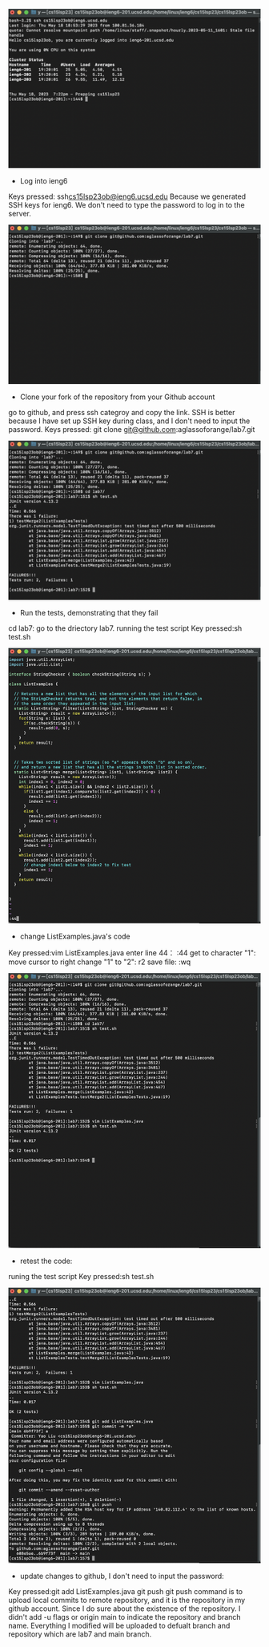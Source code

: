 ![Image](lab4_1.png)

* Log into ieng6 <br />

Keys pressed: ssh<space>cs15lsp23ob@ieng6.ucsd.edu<enter>
Because we generated SSH keys for ieng6. 
We don't need to type the password to log in to the server.

![Image](lab4_2.png)

* Clone your fork of the repository from your Github account<br />


go to github, and press ssh categroy and copy the link.
SSH is better because I have set up SSH key during class,
and I don't need to input the password.
Keys pressed: git clone git@github.com:aglassoforange/lab7.git<enter>



![Image](lab4_3.png)

* Run the tests, demonstrating that they fail <br />


cd lab7: go to the driectory lab7.
running the test script
Key pressed:sh test.sh<enter>



![Image](lab4_4.png)
* change ListExamples.java's code


Key pressed:vim ListExamples.java<Enter> 
enter line 44：
<esc>:44 
get to character "1":
<l><l><l><l><l> move cursor to right
change "1" to "2":
r2
save file:
<esc>:wq <enter>

![Image](lab4_7.png)
* retest the code:

runing the test script
Key pressed:sh test.sh<enter>


![Image](lab4_8.png)
* update changes to github, I don't need to input the password:

Key pressed:git add ListExamples.java<enter>
git push<enter>
git push command is to upload local commits to remote repository, 
and it is the repository in my github account. Since I do sure about the existence of the repository.
I didn't add -u flags or origin main to indicate the repository and branch name.
Everything I modified will be uploaded to defualt branch and repository which are lab7 and main branch.


